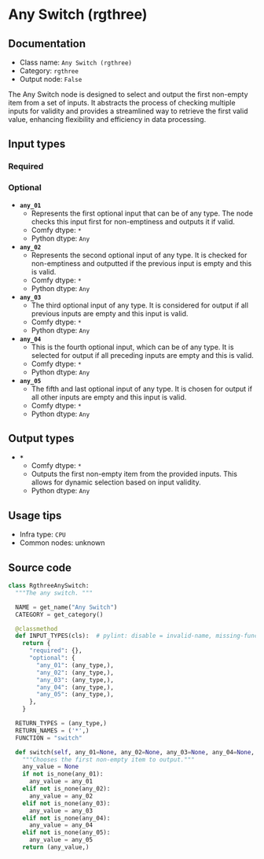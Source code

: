 # Any Switch (rgthree)
## Documentation
- Class name: `Any Switch (rgthree)`
- Category: `rgthree`
- Output node: `False`

The Any Switch node is designed to select and output the first non-empty item from a set of inputs. It abstracts the process of checking multiple inputs for validity and provides a streamlined way to retrieve the first valid value, enhancing flexibility and efficiency in data processing.
## Input types
### Required
### Optional
- **`any_01`**
    - Represents the first optional input that can be of any type. The node checks this input first for non-emptiness and outputs it if valid.
    - Comfy dtype: `*`
    - Python dtype: `Any`
- **`any_02`**
    - Represents the second optional input of any type. It is checked for non-emptiness and outputted if the previous input is empty and this is valid.
    - Comfy dtype: `*`
    - Python dtype: `Any`
- **`any_03`**
    - The third optional input of any type. It is considered for output if all previous inputs are empty and this input is valid.
    - Comfy dtype: `*`
    - Python dtype: `Any`
- **`any_04`**
    - This is the fourth optional input, which can be of any type. It is selected for output if all preceding inputs are empty and this is valid.
    - Comfy dtype: `*`
    - Python dtype: `Any`
- **`any_05`**
    - The fifth and last optional input of any type. It is chosen for output if all other inputs are empty and this input is valid.
    - Comfy dtype: `*`
    - Python dtype: `Any`
## Output types
- **`*`**
    - Comfy dtype: `*`
    - Outputs the first non-empty item from the provided inputs. This allows for dynamic selection based on input validity.
    - Python dtype: `Any`
## Usage tips
- Infra type: `CPU`
- Common nodes: unknown


## Source code
```python
class RgthreeAnySwitch:
  """The any switch. """

  NAME = get_name("Any Switch")
  CATEGORY = get_category()

  @classmethod
  def INPUT_TYPES(cls):  # pylint: disable = invalid-name, missing-function-docstring
    return {
      "required": {},
      "optional": {
        "any_01": (any_type,),
        "any_02": (any_type,),
        "any_03": (any_type,),
        "any_04": (any_type,),
        "any_05": (any_type,),
      },
    }

  RETURN_TYPES = (any_type,)
  RETURN_NAMES = ('*',)
  FUNCTION = "switch"

  def switch(self, any_01=None, any_02=None, any_03=None, any_04=None, any_05=None):
    """Chooses the first non-empty item to output."""
    any_value = None
    if not is_none(any_01):
      any_value = any_01
    elif not is_none(any_02):
      any_value = any_02
    elif not is_none(any_03):
      any_value = any_03
    elif not is_none(any_04):
      any_value = any_04
    elif not is_none(any_05):
      any_value = any_05
    return (any_value,)

```
